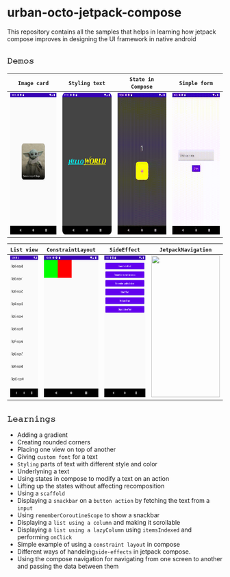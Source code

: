 # urban-octo-jetpack-compose
This repository contains all the samples that helps in learning how jetpack compose improves in designing the UI framework in native android


## `𝙳𝚎𝚖𝚘𝚜`
| **`Image card`** | **`Styling text`** | **`State in Compose`** | **`Simple form`** |
| ---------------- | ------------------ | ---------------------- | ----------------- |
| <img src="https://github.com/devrath/urban-octo-jetpack-compose/blob/main/assets/outputs/imagecard.png" width="160" height="330"/> | <img src="https://github.com/devrath/urban-octo-jetpack-compose/blob/main/assets/outputs/stylingtext.png" width="160" height="330"/> | <img src="https://github.com/devrath/urban-octo-jetpack-compose/blob/main/assets/outputs/state.gif" width="160" height="330"/> | <img src="https://github.com/devrath/urban-octo-jetpack-compose/blob/main/assets/outputs/simpleform.gif" width="160" height="330"/> |

| **`List view`** | **`ConstraintLayout`** | **`SideEffect`** | **`JetpackNavigation`** |
| --------------- | ---------------------- | ---------------- | ---------------- |
| <img src="https://github.com/devrath/urban-octo-jetpack-compose/blob/main/assets/outputs/listview.png" width="160" height="330"/> | <img src="https://github.com/devrath/urban-octo-jetpack-compose/blob/main/assets/outputs/ConstraintLayout.png" width="160" height="330"/> | <img src="https://github.com/devrath/urban-octo-jetpack-compose/blob/main/assets/outputs/SideEffectsSelection.png" width="160" height="330"/> | <img src="https://github.com/devrath/urban-octo-jetpack-compose/blob/main/assets/outputs/navigation.png" width="160" height="330"/> |


## `𝙻𝚎𝚊𝚛𝚗𝚒𝚗𝚐𝚜`
* Adding a gradient 
* Creating rounded corners
* Placing one view on top of another
* Giving `custom font` for a text
* `Styling` parts of text with different style and color
* Underlyning a text
* Using states in compose to modify a text on an action
* Lifting up the states without affecting recomposition
* Using a `scaffold`
* Displaying a `snackbar` on a `button action` by fetching the text from a `input`
* Using `rememberCoroutineScope` to show a snackbar 
* Displaying a `list using a column` and making it scrollable
* Displaying a `list using a lazyColumn` using `itemsIndexed` and performing `onClick`
* Simple example of using a `constraint layout` in compose
* Different ways of handeling`side-effects` in jetpack compose.
* Using the compose navigation for navigating from one screen to another and passing the data between them
